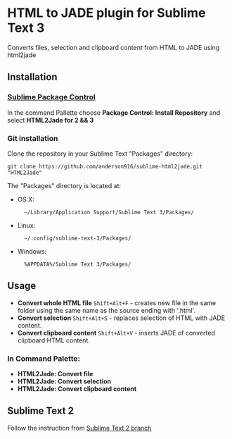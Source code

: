 # HTML to JADE plugin for Sublime Text 3

Converts files, selection and clipboard content from HTML to JADE using html2jade

## Installation

### [Sublime Package Control](http://wbond.net/sublime_packages/package_control)

In the command Pallette choose **Package Control: Install Repository** and select **HTML2Jade for 2 && 3**

### Git installation

Clone the repository in your Sublime Text "Packages" directory:

    git clone https://github.com/anderson916/sublime-html2jade.git "HTML2Jade"

The "Packages" directory is located at:

* OS X:

        ~/Library/Application Support/Sublime Text 3/Packages/

* Linux:

        ~/.config/sublime-text-3/Packages/

* Windows:

        %APPDATA%/Sublime Text 3/Packages/

## Usage

* **Convert whole HTML file** `Shift+Alt+F` - creates new file in the same folder using the same name as the source ending with '.html'.
* **Convert selection** `Shift+Alt+S` - replaces selection of HTML with JADE content.
* **Convert clipboard content** `Shift+Alt+V` - inserts JADE of converted clipboard HTML content.

### In Command Palette:

* **HTML2Jade: Convert file**
* **HTML2Jade: Convert selection**
* **HTML2Jade: Convert clipboard content**

## Sublime Text 2

Follow the instruction from [Sublime Text 2 branch](https://github.com/pavelpachkovskij/sublime-html-to-jade/tree/SublimeText2)
